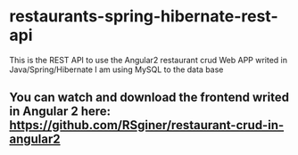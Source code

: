 # restaurants-spring-hibernate-rest-api
This is the REST API to use the Angular2 restaurant crud Web APP writed in Java/Spring/Hibernate I am using MySQL to the data base
## You can watch and download the frontend writed in Angular 2 here: <a href="https://github.com/RSginer/restaurant-crud-in-angular2">https://github.com/RSginer/restaurant-crud-in-angular2</a>
